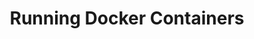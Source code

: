 ---
title: "Running Docker Containers"
teaching: 25
exercises: 15
questions:
- "Where do Docker images come from?"
- "How do I run a Docker container based on a Docker image?"
- "How do I access a running Docker container?"
- "How do I make my research project files accessible inside a Docker container?"
- "How do a delete a Docker container when I no longer need it?"
objectives:
- "Pull a Docker image from DockerHub."
- "Run a Docker container based on a Docker image."
- "Access an interactive shell inside a running Docker container."
- "Mount a directory on your local machine into a Docker container."
- "Delete a Docker container when it is no longer needed."
keypoints:
- "Existing Docker images can be pulled from container registries such as DockerHub."
- "To run a Docker container based on a Docker image use the `docker container run` command."
- "???"
- "Mount a directory on the host into a container by passing the `--volume` option to the `docker container run` command."
- "Pass the `--rm` flag when using the `docker container run` command to automatically remove the container when it exits."
---